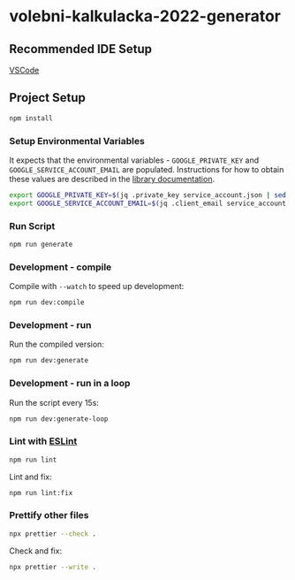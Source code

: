 # volebni-kalkulacka-2022-generator

## Recommended IDE Setup

[VSCode](https://code.visualstudio.com/)

## Project Setup

```sh
npm install
```

### Setup Environmental Variables

It expects that the environmental variables - `GOOGLE_PRIVATE_KEY` and `GOOGLE_SERVICE_ACCOUNT_EMAIL` are populated. Instructions for how to obtain
these values are described in the [library documentation](https://theoephraim.github.io/node-google-spreadsheet/#/guides/authentication?id=service-account).

```sh
export GOOGLE_PRIVATE_KEY=$(jq .private_key service_account.json | sed -r 's/\\n/\\\n/g;s/\\//g;s/"//g')
export GOOGLE_SERVICE_ACCOUNT_EMAIL=$(jq .client_email service_account.json | sed -r 's/\\n/\\\n/g;s/\\//g;s/"//g')
```

### Run Script

```sh
npm run generate
```

### Development - compile

Compile with `--watch` to speed up development:

```sh
npm run dev:compile
```

### Development - run

Run the compiled version:

```sh
npm run dev:generate
```

### Development - run in a loop

Run the script every 15s:

```sh
npm run dev:generate-loop
```

### Lint with [ESLint](https://eslint.org/)

```sh
npm run lint
```

Lint and fix:

```sh
npm run lint:fix
```

### Prettify other files

```sh
npx prettier --check .
```

Check and fix:

```sh
npx prettier --write .
```
